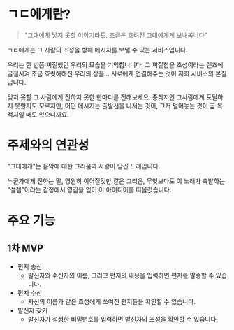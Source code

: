 # ㄱㄷ에게란?

> "그대에게 닿지 못할 이야기라도, 조금은 흐려진 그대에게게 보내봅니다"

ㄱㄷ에게는 그 사람의 초성을 향해 메시지를 보낼 수 있는 서비스입니다.

우리는 한 번쯤 찌질했던 우리의 모습을 기억합니니다. 그 찌질함을 초성이라는 렌즈에 굴절시켜 조금 흐릿해해진 우리의 상을… 서로에게 연결해주는 것이 저희 서비스의 본질입니다.

잊지 못할 그 사람에게 전하지 못한 한마디를 전해보세요. 종착지인 그사람에게 도달하지 못할지도 모르지만, 어떤 메시지는 출발선을 나서는 것이, 그저 털어놓는 것이 곧 목적지일 때도 있으니까요.

# 주제와의 연관성

"그대에게"는 음악에 대한 그리움과 사랑이 담긴 노래입니다.

누군가에게 전하는 말, 영원히 이어질것만 같은 그리움, 무엇보다도 이 노래가 촉발하는 "설렘"이라는 감정에서 영감을 얻어 이 아이디어를 떠올렸습니다.

# 주요 기능

## 1차 MVP

- 편지 송신
  - 발신자와 수신자의 이름, 그리고 편지의 내용을 입력하면 편지를 발송할 수 있습니다.
- 편지 수신
  - 자신의 이름과 같은 초성에게 쓰여진 편지들을 확인할 수 있습니다.
- 발신자 찾기
  - 발신자가 설정한 비밀번호를 입력하면 발신자의 초성을 확인할 수 있습니다.

